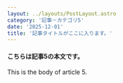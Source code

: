 ```yaml
---
layout: ../layouts/PostLayout.astro
category: '記事－カテゴリ5'
date: '2025-12-01'
title: '記事タイトルがここに入ります。'
---
```


#### こちらは記事5の本文です。

This is the body of article 5.
